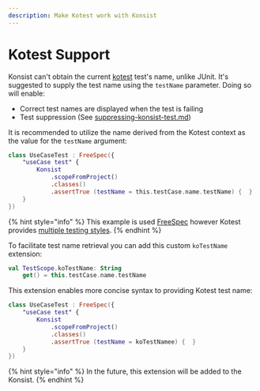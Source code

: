 ```yaml
---
description: Make Kotest work with Konsist
---
```


# Kotest Support

Konsist can't obtain the current [kotest](https://kotest.io/) test's name, unlike JUnit. It's suggested to supply the test name using the `testName` parameter. Doing so will enable:

* Correct test names are displayed when the test is failing
* Test suppression (See [suppressing-konsist-test.md](../../writing-tests/suppressing-konsist-test.md "mention"))

It is recommended to utilize the name derived from the Kotest context as the value for the `testName` argument:

```kotlin
class UseCaseTest : FreeSpec({
    "useCase test" {
        Konsist
            .scopeFromProject()
            .classes()
            .assertTrue (testName = this.testCase.name.testName) {  }
    }
})
```

{% hint style="info" %}
This example is used [FreeSpec](https://kotest.io/docs/framework/testing-styles.html#free-spec) however Kotest provides [multiple testing styles](https://kotest.io/docs/framework/testing-styles.html).
{% endhint %}

To facilitate test name retrieval you can add this custom `koTestName` extension:

```kotlin
val TestScope.koTestName: String
    get() = this.testCase.name.testName
```

This extension enables more concise syntax to providing Kotest test name:

```kotlin
class UseCaseTest : FreeSpec({
    "useCase test" {
        Konsist
            .scopeFromProject()
            .classes()
            .assertTrue (testName = koTestNamee) {  }
    }
})
```

{% hint style="info" %}
In the future, this extension will be added to the Konsist.
{% endhint %}
